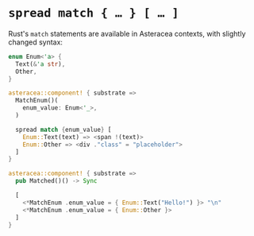 # `spread match { … } [ … ]`

Rust's `match` statements are available in Asteracea contexts, with slightly changed syntax:

```rust asteracea=Matched
enum Enum<'a> {
  Text(&'a str),
  Other,
}

asteracea::component! { substrate =>
  MatchEnum()(
    enum_value: Enum<'_>,
  )

  spread match {enum_value} [
    Enum::Text(text) => <span !(text)>
    Enum::Other => <div ."class" = "placeholder">
  ]
}

asteracea::component! { substrate =>
  pub Matched()() -> Sync

  [
    <*MatchEnum .enum_value = { Enum::Text("Hello!") }> "\n"
    <*MatchEnum .enum_value = { Enum::Other }>
  ]
}
```
